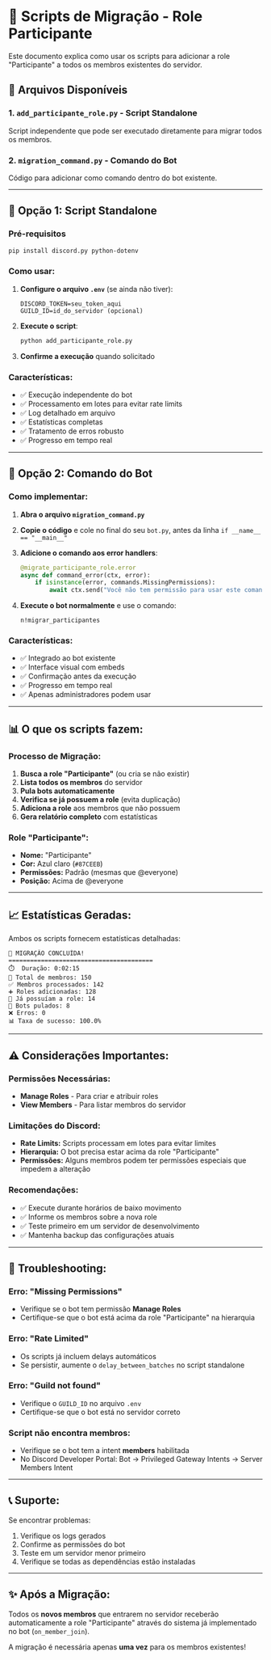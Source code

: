 # 🔄 Scripts de Migração - Role Participante

Este documento explica como usar os scripts para adicionar a role "Participante" a todos os membros existentes do servidor.

## 📁 Arquivos Disponíveis

### 1. `add_participante_role.py` - Script Standalone
Script independente que pode ser executado diretamente para migrar todos os membros.

### 2. `migration_command.py` - Comando do Bot
Código para adicionar como comando dentro do bot existente.

---

## 🚀 Opção 1: Script Standalone

### Pré-requisitos
```bash
pip install discord.py python-dotenv
```

### Como usar:
1. **Configure o arquivo `.env`** (se ainda não tiver):
   ```env
   DISCORD_TOKEN=seu_token_aqui
   GUILD_ID=id_do_servidor (opcional)
   ```

2. **Execute o script**:
   ```bash
   python add_participante_role.py
   ```

3. **Confirme a execução** quando solicitado

### Características:
- ✅ Execução independente do bot
- ✅ Processamento em lotes para evitar rate limits
- ✅ Log detalhado em arquivo
- ✅ Estatísticas completas
- ✅ Tratamento de erros robusto
- ✅ Progresso em tempo real

---

## 🤖 Opção 2: Comando do Bot

### Como implementar:

1. **Abra o arquivo `migration_command.py`**

2. **Copie o código** e cole no final do seu `bot.py`, antes da linha `if __name__ == "__main__"`

3. **Adicione o comando aos error handlers**:
   ```python
   @migrate_participante_role.error
   async def command_error(ctx, error):
       if isinstance(error, commands.MissingPermissions):
           await ctx.send("Você não tem permissão para usar este comando.")
   ```

4. **Execute o bot normalmente** e use o comando:
   ```
   n!migrar_participantes
   ```

### Características:
- ✅ Integrado ao bot existente
- ✅ Interface visual com embeds
- ✅ Confirmação antes da execução
- ✅ Progresso em tempo real
- ✅ Apenas administradores podem usar

---

## 📊 O que os scripts fazem:

### Processo de Migração:
1. **Busca a role "Participante"** (ou cria se não existir)
2. **Lista todos os membros** do servidor
3. **Pula bots automaticamente**
4. **Verifica se já possuem a role** (evita duplicação)
5. **Adiciona a role** aos membros que não possuem
6. **Gera relatório completo** com estatísticas

### Role "Participante":
- **Nome:** "Participante"
- **Cor:** Azul claro (`#87CEEB`)
- **Permissões:** Padrão (mesmas que @everyone)
- **Posição:** Acima de @everyone

---

## 📈 Estatísticas Geradas:

Ambos os scripts fornecem estatísticas detalhadas:

```
🎉 MIGRAÇÃO CONCLUÍDA!
========================================
⏱️  Duração: 0:02:15
👥 Total de membros: 150
✅ Membros processados: 142
➕ Roles adicionadas: 128
🔄 Já possuíam a role: 14
🤖 Bots pulados: 8
❌ Erros: 0
📊 Taxa de sucesso: 100.0%
```

---

## ⚠️ Considerações Importantes:

### Permissões Necessárias:
- **Manage Roles** - Para criar e atribuir roles
- **View Members** - Para listar membros do servidor

### Limitações do Discord:
- **Rate Limits:** Scripts processam em lotes para evitar limites
- **Hierarquia:** O bot precisa estar acima da role "Participante"
- **Permissões:** Alguns membros podem ter permissões especiais que impedem a alteração

### Recomendações:
- ✅ Execute durante horários de baixo movimento
- ✅ Informe os membros sobre a nova role
- ✅ Teste primeiro em um servidor de desenvolvimento
- ✅ Mantenha backup das configurações atuais

---

## 🔧 Troubleshooting:

### Erro: "Missing Permissions"
- Verifique se o bot tem permissão **Manage Roles**
- Certifique-se que o bot está acima da role "Participante" na hierarquia

### Erro: "Rate Limited"
- Os scripts já incluem delays automáticos
- Se persistir, aumente o `delay_between_batches` no script standalone

### Erro: "Guild not found"
- Verifique o `GUILD_ID` no arquivo `.env`
- Certifique-se que o bot está no servidor correto

### Script não encontra membros:
- Verifique se o bot tem a intent **members** habilitada
- No Discord Developer Portal: Bot → Privileged Gateway Intents → Server Members Intent

---

## 📞 Suporte:

Se encontrar problemas:
1. Verifique os logs gerados
2. Confirme as permissões do bot
3. Teste em um servidor menor primeiro
4. Verifique se todas as dependências estão instaladas

---

## ✨ Após a Migração:

Todos os **novos membros** que entrarem no servidor receberão automaticamente a role "Participante" através do sistema já implementado no bot (`on_member_join`).

A migração é necessária apenas **uma vez** para os membros existentes!